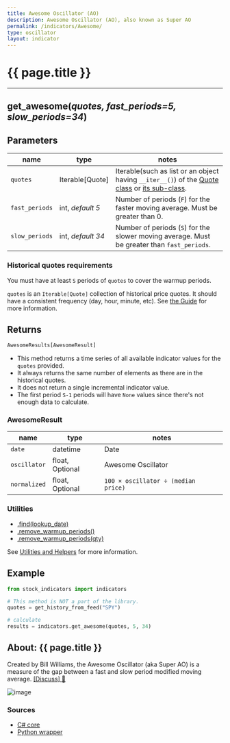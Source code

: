 ```yaml
---
title: Awesome Oscillator (AO)
description: Awesome Oscillator (AO), also known as Super AO
permalink: /indicators/Awesome/
type: oscillator
layout: indicator
---
```


# {{ page.title }}
<hr>

## **get_awesome**(*quotes, fast_periods=5, slow_periods=34*)

## Parameters

| name | type | notes
| -- |-- |--
| `quotes` | Iterable[Quote] | Iterable(such as list or an object having `__iter__()`) of the [Quote class]({{site.baseurl}}/guide/#historical-quotes) or [its sub-class]({{site.baseurl}}/guide/#using-custom-quote-classes).
| `fast_periods` | int, *default 5* | Number of periods (`F`) for the faster moving average.  Must be greater than 0.
| `slow_periods` | int, *default 34* | Number of periods (`S`) for the slower moving average.  Must be greater than `fast_periods`.

### Historical quotes requirements

You must have at least `S` periods of `quotes` to cover the warmup periods.

`quotes` is an `Iterable[Quote]` collection of historical price quotes.  It should have a consistent frequency (day, hour, minute, etc).  See [the Guide]({{site.baseurl}}/guide/#historical-quotes) for more information.

## Returns

```python
AwesomeResults[AwesomeResult]
```

- This method returns a time series of all available indicator values for the `quotes` provided.
- It always returns the same number of elements as there are in the historical quotes.
- It does not return a single incremental indicator value.
- The first period `S-1` periods will have `None` values since there's not enough data to calculate.

### AwesomeResult

| name | type | notes
| -- |-- |--
| `date` | datetime | Date
| `oscillator` | float, Optional | Awesome Oscillator
| `normalized` | float, Optional | `100 × oscillator ÷ (median price)`

### Utilities

- [.find(lookup_date)]({{site.baseurl}}/utilities#find-indicator-result-by-date)
- [.remove_warmup_periods()]({{site.baseurl}}/utilities#remove-warmup-periods)
- [.remove_warmup_periods(qty)]({{site.baseurl}}/utilities#remove-warmup-periods)

See [Utilities and Helpers]({{site.baseurl}}/utilities#utilities-for-indicator-results) for more information.

## Example

```python
from stock_indicators import indicators

# This method is NOT a part of the library.
quotes = get_history_from_feed("SPY")

# calculate
results = indicators.get_awesome(quotes, 5, 34)
```

## About: {{ page.title }}

Created by Bill Williams, the Awesome Oscillator (aka Super AO) is a measure of the gap between a fast and slow period modified moving average.
[[Discuss] :speech_balloon:]({{site.github.base_repository_url}}/discussions/282 "Community discussion about this indicator")

![image]({{site.charturl}}/Awesome.png)

### Sources

- [C# core]({{site.base_sourceurl}}/a-d/Awesome/Awesome.cs)
- [Python wrapper]({{site.sourceurl}}/awesome.py)
